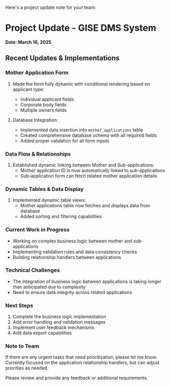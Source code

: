 Here's a project update note for your team:

# Project Update - GISE DMS System
**Date: March 16, 2025**

## Recent Updates & Implementations

### Mother Application Form
1. Made the form fully dynamic with conditional rendering based on applicant type:
   - Individual applicant fields
   - Corporate body fields
   - Multiple owners fields

2. Database Integration:
   - Implemented data insertion into `mother_applications` table
   - Created comprehensive database schema with all required fields
   - Added proper validation for all form inputs

### Data Flow & Relationships
1. Established dynamic linking between Mother and Sub-applications:
   - Mother application ID is now automatically linked to sub-applications
   - Sub-application form can fetch related mother application details

### Dynamic Tables & Data Display
1. Implemented dynamic table views:
   - Mother applications table now fetches and displays data from database
   - Added sorting and filtering capabilities

### Current Work in Progress
- Working on complex business logic between mother and sub-applications
- Implementing validation rules and data consistency checks
- Building relationship handlers between applications

### Technical Challenges
- The integration of business logic between applications is taking longer than anticipated due to complexity
- Need to ensure data integrity across related applications

### Next Steps
1. Complete the business logic implementation
2. Add error handling and validation messages
3. Implement user feedback mechanisms
4. Add data export capabilities

### Note to Team
If there are any urgent tasks that need prioritization, please let me know. Currently focused on the application relationship handlers, but can adjust priorities as needed.

Please review and provide any feedback or additional requirements.